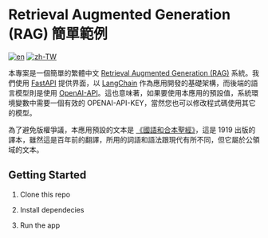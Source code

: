 # Retrieval Augmented Generation (RAG) 簡單範例
[![en](https://img.shields.io/badge/lang-en-blue.svg)](https://github.com/tingsyo/example_rag/blob/main/README.md)
[![zh-TW](https://img.shields.io/badge/lang-zh-green.svg)](https://github.com/tingsyo/example_rag/blob/main/README.zh.md)

本專案是一個簡單的繁體中文 [Retrieval Augmented Generation (RAG)](https://en.wikipedia.org/wiki/Prompt_engineering#Retrieval-augmented_generation) 系統。我們使用 [FastAPI](https://fastapi.tiangolo.com/) 提供界面，以 [LangChain](https://www.langchain.com/) 作為應用開發的基礎架構，而後端的語言模型則是使用 [OpenAI-API](https://openai.com/blog/openai-api)。這也意味著，如果要使用本應用的預設值，系統環境變數中需要一個有效的 OPENAI-API-KEY，當然您也可以修改程式碼使用其它的模型。 

為了避免版權爭議，本應用預設的文本是 [《國語和合本聖經》](https://www.translatebible.com/chinese_union_version.html)，這是 1919 出版的譯本，雖然這是百年前的翻譯，所用的詞語和語法跟現代有所不同，但它屬於公領域的文本。


## Getting Started

1. Clone this repo



2. Install dependecies



3. Run the app

